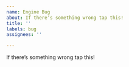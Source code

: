 ```yaml
---
name: Engine Bug
about: If there’s something wrong tap this!
title: ''
labels: bug
assignees: ''

---
```


If there’s something wrong tap this!
